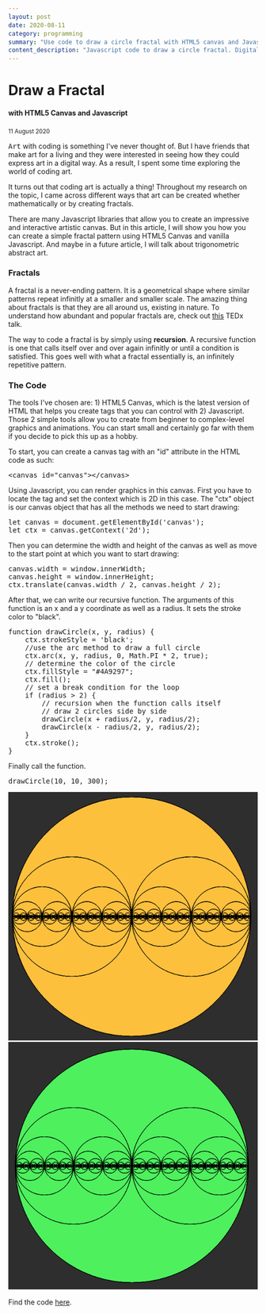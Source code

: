 ```yaml
---
layout: post
date: 2020-08-11
category: programming
summary: "Use code to draw a circle fractal with HTML5 canvas and Javascript."
content_description: "Javascript code to draw a circle fractal. Digital art."
---
```

<div media:type="text/omd" class="blog_title_style container">
    <h1><span>Draw a Fractal</span></h1>
    <h4><span>with HTML5 Canvas and Javascript</span></h4>
    <small>11 August 2020</small>
</div>

<div media:type="text/omd" class="blog_content_style container">

<p id="blog_text">
<kbd>Art</kbd> with coding is something I've never thought of. But I have friends that make art for a living and they were interested in seeing how they could express art in a digital way. As a result, I spent some time exploring the world of coding art.
</p>

<p id="blog_text">
It turns out that coding art is actually a thing! Throughout my research on the topic, I came across different ways that art can be created whether mathematically or by creating fractals.
</p>

<p id="blog_text">
There are many Javascript libraries that allow you to create an impressive and interactive artistic canvas. But in this article, I will show you how you can create a simple fractal pattern using HTML5 Canvas and vanilla Javascript. And maybe in a future article, I will talk about trigonometric abstract art.
</p>


<h3 id="blog_text">Fractals</h3>
<p id="blog_text">
A fractal is a never-ending pattern. It is a geometrical shape where similar patterns repeat infinitly at a smaller and smaller scale. The amazing thing about fractals is that they are all around us, existing in nature. To understand how abundant and popular fractals are, check out <a target="_blank" href="https://www.youtube.com/watch?v=DHNooAe44dY">this</a> TEDx talk.
</p>


<p id="blog_text">
The way to code a fractal is by simply using <strong>recursion</strong>. A recursive function is one that calls itself over and over again infinitly or until a condition is satisfied. This goes well with what a fractal essentially is, an infinitely repetitive pattern.
</p>

<h3 id="blog_text">The Code</h3>
<p id="blog_text">
The tools I've chosen are: 1) HTML5 Canvas, which is the latest version of HTML that helps you create tags that you can control with 2) Javascript. Those 2 simple tools allow you to create from beginner to complex-level graphics and animations. You can start small and certainly go far with them if you decide to pick this up as a hobby.
</p>

<p id="blog_text">
To start, you can create a canvas tag with an "id" attribute in the HTML code as such:
</p>

<pre>
&lt;canvas id="canvas"&gt;&lt;/canvas&gt;
</pre>


<p id="blog_text">
Using Javascript, you can render graphics in this canvas. First you have to locate the tag and set the context which is 2D in this case. The "ctx" object is our canvas object that has all the methods we need to start drawing:
</p>

<pre>
let canvas = document.getElementById('canvas');
let ctx = canvas.getContext('2d');
</pre>

<p id="blog_text">
Then you can determine the width and height of the canvas as well as move to the start point at which you want to start drawing:
</p>

<pre>
canvas.width = window.innerWidth;
canvas.height = window.innerHeight;
ctx.translate(canvas.width / 2, canvas.height / 2);
</pre>


<p id="blog_text">
After that, we can write our recursive function. The arguments of this function is an x and a y coordinate as well as a radius. It sets the stroke color to "black".
</p>

<pre>
function drawCircle(x, y, radius) {
    ctx.strokeStyle = 'black';
    <span class="code_comments">//use the arc method to draw a full circle</span>
    ctx.arc(x, y, radius, 0, Math.PI * 2, true);
    <span class="code_comments">// determine the color of the circle</span>
    ctx.fillStyle = "#4A9297";
    ctx.fill();
    <span class="code_comments">// set a break condition for the loop</span>
    if (radius > 2) {
        <span class="code_comments">// recursion when the function calls itself</span>
        <span class="code_comments">// draw 2 circles side by side</span>
        drawCircle(x + radius/2, y, radius/2);
        drawCircle(x - radius/2, y, radius/2);
    }
    ctx.stroke();
}
</pre>


<p id="blog_text">
Finally call the function.
</p>

<pre>
drawCircle(10, 10, 300);
</pre>

<div class="centered_div">
<img class="" src="/assets/images/circle_fractal1.png">
<img class="" src="/assets/images/circle_fractal2.png">
</div>

<p id="blog_text">
Find the code <a target="_blank" href="https://github.com/dotja/digital_art/blob/master/circle_fractal.html">here</a>.
</p>

</div>


